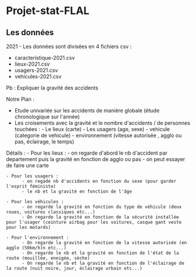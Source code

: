 # Projet-stat-FLAL

## Les données

2021 - Les données sont divisées en 4 fichiers csv :
  - caracteristique-2021.csv
  - lieux-2021.csv
  - usagers-2021.csv
  - vehicules-2021.csv
  
  
  Pb : Expliquer la gravité des accidents

  Notre Plan : 
  
  - Etude univariée sur les accidents de manière globale (étude chronologique sur l'année)
  - Les croisements avec la gravité et le nombre d'accidents / de personnes touchées :
            - Le lieux (carte)
            - Les usagers (age, sexe)
            - vehicule (categorie de vehicule)
            - environnement (vitesse autorisée , agglo ou pas, éclairage, le temps)


  Détails : 
    - Pour les lieux :
          - on regarde d'abord le nb d'accident par departement puis la gravité en fonction de agglo ou pas
          - on peut essayer de faire une carte


    - Pour les usagers : 
          - on regade nb d'accidents en fonction du sexe (pour garder l'esprit féministe)
          - le nb et la gravité en fonction de l'âge
      
    - Pour les véhicules : 
          - on regarde la gravité en fonction du type de véhicule (deux roues, voitures classiques etc...)
          - On regarde la gravité en fonction de la sécurité installée pour l'usager (ceinture airbag pour les voitures, casque gant veste pour les motards)

    - Pour l'environnement : 
          - On regarde la gravité en fonction de la vitesse autorisée (en agglo (50km/h)n etc...)
          - On regarde le nb et la gravité en fonction de l'état de la route (mouillée, eneigée, sèche)
          - On regarde le nb et la gravité en fonction de l'éclairage de la route (nuit noire, jour, éclairage urbain etc...)



